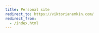 ```yaml
---
title: Personal site
redirect_to: https://viktorianemkin.com/
redirect_from:
  - /index.html
---
```

